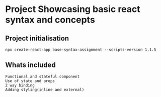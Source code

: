 # Project Showcasing basic react syntax and concepts

## Project initialisation
    npx create-react-app base-syntax-assignment --scripts-version 1.1.5


## Whats included
    Functional and stateful component
    Use of state and props
    2 way binding
    Adding styling(inline and external)
    



